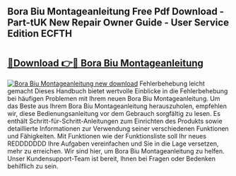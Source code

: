 ## Bora Biu Montageanleitung Free Pdf Download - Part-tUK New Repair Owner Guide - User Service Edition ECFTH

# <h2><a href="http://df7n9w0.blite.top/?on=Bora+Biu+Montageanleitung">🔗Download 👉🔴 Bora Biu Montageanleitung</a></h2>

[![Bora Biu Montageanleitung new download](https://i.imgur.com/lujVjoI.png)](http://df7n9w0.blite.top/?on=Bora+Biu+Montageanleitung)
Fehlerbehebung leicht gemacht Dieses Handbuch bietet wertvolle Einblicke in die Fehlerbehebung bei häufigen Problemen mit Ihrem neuen Bora Biu Montageanleitung. Um das Beste aus Ihrem Bora Biu Montageanleitung herauszuholen, empfehlen wir, diese Bedienungsanleitung vor dem Gebrauch sorgfältig zu lesen. Es enthält Schritt-für-Schritt-Anleitungen zum Einrichten des Produkts sowie detaillierte Informationen zur Verwendung seiner verschiedenen Funktionen und Fähigkeiten. Mit Funktionen wie der Funktionsliste soll Ihr neues REDDDDDDD Ihre Aufgaben vereinfachen und Sie in die Lage versetzen, mehr zu erreichen. Wir sind hier, um Bora Biu Montageanleitung zu helfen. Unser Kundensupport-Team ist bereit, Ihnen bei Fragen oder Bedenken behilflich zu sein.
